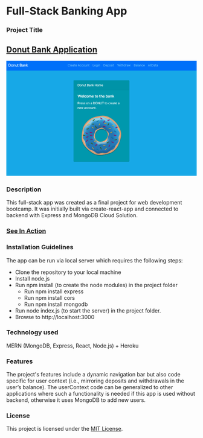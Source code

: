 # Full-Stack Banking App 

### Project Title
##      [Donut Bank Application](https://donut-bank.herokuapp.com/)




![Screenshot](https://github.com/veraphipps01/Donut-Bank/blob/main/Donut.png)

### Description

This full-stack app was created as a final project for web development bootcamp. It was initially built via create-react-app and connected to backend with Express and MongoDB Cloud Solution.

 ### [See In Action](https://donut-bank.herokuapp.com/)

### Installation Guidelines

The app can be run via local server which requires the following steps: 
* Clone the repository to your local machine
* Install node.js
* Run npm install (to create the node modules) in the project folder
  * Run npm install express
  * Run npm install cors
  * Run npm install mongodb
* Run node index.js (to start the server) in the project folder.  
* Browse to http://localhost:3000

### Technology used

  MERN (MongoDB, Express, React, Node.js) + Heroku
     
### Features

The project's features include a dynamic navigation bar but also code specific for user context (i.e., mirroring deposits and withdrawals in the user’s balance). The userContext code can be generalized to other applications where such a functionality is needed if this app is used without backend, otherwise it uses MongoDB to add new users.

### License

This project is licensed under the [MIT License](LICENSE.md).
